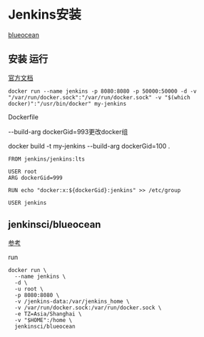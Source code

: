 # Jenkins安装

[blueocean](https://www.chenb.top/2018/05/14/spring-boot-admin-jenkins-docker/)

## 安装 运行

[官方文档](https://github.com/jenkinsci/docker)

```shell
docker run --name jenkins -p 8080:8080 -p 50000:50000 -d -v "/var/run/docker.sock":"/var/run/docker.sock" -v "$(which docker)":"/usr/bin/docker" my-jenkins
```

Dockerfile

--build-arg dockerGid=993更改docker组

docker build -t my-jenkins --build-arg dockerGid=100 .

```shell
FROM jenkins/jenkins:lts

USER root
ARG dockerGid=999

RUN echo "docker:x:${dockerGid}:jenkins" >> /etc/group

USER jenkins
```

## jenkinsci/blueocean

[参考](https://www.chenb.top/2018/05/14/spring-boot-admin-jenkins-docker/)

run

```shell
docker run \
  --name jenkins \
  -d \
  -u root \
  -p 8080:8080 \
  -v /jenkins-data:/var/jenkins_home \
  -v /var/run/docker.sock:/var/run/docker.sock \
  -e TZ=Asia/Shanghai \
  -v "$HOME":/home \
  jenkinsci/blueocean
  ```
